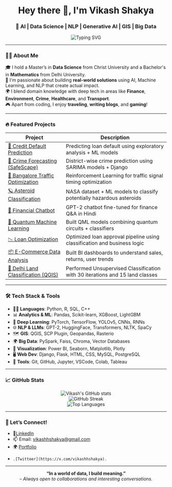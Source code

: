 <h1 align="center">Hey there 👋, I'm Vikash Shakya</h1>
<h3 align="center">🚀 AI | Data Science | NLP | Generative AI | GIS | Big Data</h3>

<p align="center">
  <img src="https://readme-typing-svg.demolab.com?font=Fira+Code&weight=500&size=24&pause=1000&center=true&vCenter=true&width=435&lines=Turning+data+into+insights;Passionate+about+ML%2C+AI%2C+NLP+%26+Optimization;Building+smart+real-world+solutions+%F0%9F%9A%80" alt="Typing SVG" />
</p>

---

### 👨‍💻 About Me

🎓 I hold a Master’s in **Data Science** from Christ University and a Bachelor's in **Mathematics** from Delhi University.  
🧠 I'm passionate about building **real-world solutions** using AI, Machine Learning, and NLP that create actual impact.  
🌍 I blend domain knowledge with deep tech in areas like **Finance**, **Environment**, **Crime**, **Healthcare**, and **Transport**.  
🎮 Apart from coding, I enjoy **traveling**, **writing blogs**, and **gaming**!

---

### 🔥 Featured Projects

| Project | Description |
|--------|-------------|
| [🔐 Credit Default Prediction](https://github.com/vikashshakya1/Credit-Utilization-Prediction) | Predicting loan default using exploratory analysis + ML models |
| [🚨 Crime Forecasting (SafeScape)](https://github.com/vikashshakya1/Crime-Forecasting-Dashboard) | District-wise crime prediction using SARIMA models + Django |
| [🚗 Bangalore Traffic Optimization](https://github.com/vikashshakya1/Bangalore-Traffic-RL) | Reinforcement Learning for traffic signal timing optimization |
| [🪐 Asteroid Classification](https://github.com/vikashshakya1/Asteroid-Classification) | NASA dataset + ML models to classify potentially hazardous asteroids |
| [🤖 Financial Chatbot](https://github.com/vikashshakya1/Multilingual-FinChatbot) | GPT-2 chatbot fine-tuned for finance Q&A in Hindi |
| [🧪 Quantum Machine Learning](https://github.com/vikashshakya1/Quantum-ML) | Built QML models combining quantum circuits + classifiers |
| [📉 Loan Optimization](https://github.com/vikashshakya1/Loan-Optimization) | Optimized loan approval pipeline using classification and business logic |
| [📦 E-Commerce Data Analysis](https://github.com/vikashshakya1/Ecommerce-Dashboard) | Built BI dashboards to understand sales, returns, user trends |
| [📍 Delhi Land Classification (QGIS)](https://github.com/vikashshakya1/QGIS-Classification) | Performed Unsupervised Classification with 30 iterations and 15 land classes |

---

### 🛠️ Tech Stack & Tools

- 🧑‍💻 **Languages**: Python, R, SQL, C++
- 📊 **Analytics & ML**: Pandas, Scikit-learn, XGBoost, LightGBM
- 🧠 **Deep Learning**: PyTorch, TensorFlow, YOLOv5, CNNs, RNNs
- 🌐 **NLP & LLMs**: GPT-2, HuggingFace, Transformers, NLTK, SpaCy
- 🗺️ **GIS**: QGIS, SCP Plugin, Geopandas, Rasterio
- 🌍 **Big Data**: PySpark, Faiss, Chroma, Vector Databases
- 🧪 **Visualization**: Power BI, Seaborn, Matplotlib, Plotly
- 🖥️ **Web Dev**: Django, Flask, HTML, CSS, MySQL, PostgreSQL
- 🧰 **Tools**: Git, GitHub, Jupyter, VSCode, Colab, Tableau

---

### 📈 GitHub Stats

<p align="center">
  <img src="https://github-readme-stats.vercel.app/api?username=vikashshakya1&show_icons=true&theme=radical" alt="Vikash's GitHub stats" />
  <br>
  <img src="https://github-readme-streak-stats.herokuapp.com/?user=vikashshakya1&theme=tokyonight" alt="GitHub Streak" />
  <br>
  <img src="https://github-readme-stats.vercel.app/api/top-langs/?username=vikashshakya1&layout=compact&theme=midnight-purple" alt="Top Languages" />
</p>

---

### 🤝 Let’s Connect!

- 💼[LinkedIn](https://www.linkedin.com/in/vikash-shakya-351469218/)
- 📫 Email: vikashhshakya@gmail.com
- 🌍 [Portfolio](https://vikashshakya1.github.io/Portfolio_Website/)
-     .[Twitteer](https://x.com/vikashhshakya).

---

<p align="center">
  <b>“In a world of data, I build meaning.”</b><br>
  <i>– Always open to collaborations and interesting conversations.</i>
</p>

